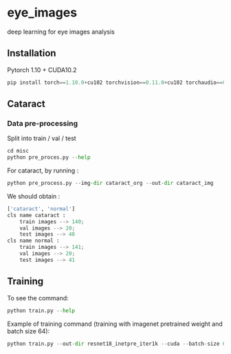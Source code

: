 # eye_images
deep learning for eye images analysis

## Installation 

Pytorch 1.10 + CUDA10.2 

```python
pip install torch==1.10.0+cu102 torchvision==0.11.0+cu102 torchaudio==0.10.0 -f https://download.pytorch.org/whl/torch_stable.html
```

## Cataract

### Data pre-processing

Split into train / val / test

```python
cd misc
python pre_proces.py --help
```

For cataract, by running : 
```python
python pre_process.py --img-dir cataract_org --out-dir cataract_img
```

We should obtain : 

```python
['cataract', 'normal']
cls name cataract : 
    train images --> 140; 
    val images --> 20;
    test images --> 40
cls name normal : 
    train images --> 141; 
    val images --> 20; 
    test images --> 41
```


## Training

To see the command: 
```python
python train.py --help
```

Example of training command (training with imagenet pretrained weight and batch size 64): 
```python
python train.py --out-dir resnet18_inetpre_iter1k --cuda --batch-size 64 --inet-pretrain
```
